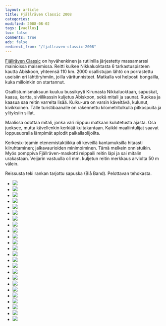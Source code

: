 ```yaml
--- 
layout: article 
title: Fjällräven Classic 2008 
categories: 
modified: 2008-08-02 
tags: [vaellus]
toc: false 
comments: true 
ads: false 
redirect_from: "/fjallraven-classic-2008" 
--- 
```


[Fjällräven Classic](http://www2.fjallraven.com/classic/) on
hyvähenkinen ja rutiinilla järjestetty massamarssi mainioissa
maisemissa. Reitti kulkee Nikkaluoktasta 6 tarkastuspisteen kautta
Abiskoon, yhteensä 110 km. 2000 osallistujan lähtö on porrastettu
useisiin eri lähtöryhmiin, joilla väritunnisteet. Matkalla voi helposti
bongailla, kuka milloinkin on startannut.

Osallistumismaksuun kuuluu bussikyyti Kirunasta Nikkaluoktaan, sapuskat,
kaasu, kartta, siviilikassin kuljetus Abiskoon, sekä mitali ja saunat.
Ruokaa ja kaasua saa reitin varrelta lisää. Kulku-ura on varsin
käveltävä, kulunut, kivikkoinen. Tälle turistibaanalle on rakennettu
kilometritolkulla pitkospuita ja ylityksiin sillat.

Maalissa odottaa mitali, jonka väri riippuu matkaan kulutetusta ajasta.
Osa juoksee, mutta kävellenkin kerkiää kultakantaan. Kaikki
maaliintulijat saavat loppusuoralla lämpimät aplodit paikallaolijoilta.

Kerkesix-teamin etenemistaktiikka oli keveillä kantamuksilla hitaasti
kiiruhtaminen; jalkavaurioiden minimoiminen. Tämä melkein onnistuikin.
Myös pomppiva Fjällräven-maskotti reippaili reitin läpi ja sai mitalin
urakastaan. Veijarin vastuulla oli mm. kuljetun reitin merkkaus arviolta
50 m välein.

Reissusta teki rankan tarjottu sapuska (Blå Band). Pelottavan tehokasta.

<div class="image-gallery">

-   [![](/Media/Default/ImageGalleries/fjallraven-classic-2008/Thumbnails/FC01.jpg)](/Media/Default/ImageGalleries/fjallraven-classic-2008/FC01.jpg)
-   [![](/Media/Default/ImageGalleries/fjallraven-classic-2008/Thumbnails/FC02.jpg)](/Media/Default/ImageGalleries/fjallraven-classic-2008/FC02.jpg)
-   [![](/Media/Default/ImageGalleries/fjallraven-classic-2008/Thumbnails/FC03.jpg)](/Media/Default/ImageGalleries/fjallraven-classic-2008/FC03.jpg)
-   [![](/Media/Default/ImageGalleries/fjallraven-classic-2008/Thumbnails/FC04.jpg)](/Media/Default/ImageGalleries/fjallraven-classic-2008/FC04.jpg)
-   [![](/Media/Default/ImageGalleries/fjallraven-classic-2008/Thumbnails/FC05.jpg)](/Media/Default/ImageGalleries/fjallraven-classic-2008/FC05.jpg)
-   [![](/Media/Default/ImageGalleries/fjallraven-classic-2008/Thumbnails/FC06.jpg)](/Media/Default/ImageGalleries/fjallraven-classic-2008/FC06.jpg)
-   [![](/Media/Default/ImageGalleries/fjallraven-classic-2008/Thumbnails/FC07.jpg)](/Media/Default/ImageGalleries/fjallraven-classic-2008/FC07.jpg)
-   [![](/Media/Default/ImageGalleries/fjallraven-classic-2008/Thumbnails/FC08.jpg)](/Media/Default/ImageGalleries/fjallraven-classic-2008/FC08.jpg)
-   [![](/Media/Default/ImageGalleries/fjallraven-classic-2008/Thumbnails/FC09.jpg)](/Media/Default/ImageGalleries/fjallraven-classic-2008/FC09.jpg)
-   [![](/Media/Default/ImageGalleries/fjallraven-classic-2008/Thumbnails/FC10.jpg)](/Media/Default/ImageGalleries/fjallraven-classic-2008/FC10.jpg)
-   [![](/Media/Default/ImageGalleries/fjallraven-classic-2008/Thumbnails/FC11.jpg)](/Media/Default/ImageGalleries/fjallraven-classic-2008/FC11.jpg)
-   [![](/Media/Default/ImageGalleries/fjallraven-classic-2008/Thumbnails/FC12.jpg)](/Media/Default/ImageGalleries/fjallraven-classic-2008/FC12.jpg)
-   [![](/Media/Default/ImageGalleries/fjallraven-classic-2008/Thumbnails/FC13.jpg)](/Media/Default/ImageGalleries/fjallraven-classic-2008/FC13.jpg)
-   [![](/Media/Default/ImageGalleries/fjallraven-classic-2008/Thumbnails/FC14.jpg)](/Media/Default/ImageGalleries/fjallraven-classic-2008/FC14.jpg)
-   [![](/Media/Default/ImageGalleries/fjallraven-classic-2008/Thumbnails/FC15.jpg)](/Media/Default/ImageGalleries/fjallraven-classic-2008/FC15.jpg)
-   [![](/Media/Default/ImageGalleries/fjallraven-classic-2008/Thumbnails/FC16.jpg)](/Media/Default/ImageGalleries/fjallraven-classic-2008/FC16.jpg)
-   [![](/Media/Default/ImageGalleries/fjallraven-classic-2008/Thumbnails/FC17.jpg)](/Media/Default/ImageGalleries/fjallraven-classic-2008/FC17.jpg)
-   [![](/Media/Default/ImageGalleries/fjallraven-classic-2008/Thumbnails/FC18.jpg)](/Media/Default/ImageGalleries/fjallraven-classic-2008/FC18.jpg)
-   [![](/Media/Default/ImageGalleries/fjallraven-classic-2008/Thumbnails/FC19.jpg)](/Media/Default/ImageGalleries/fjallraven-classic-2008/FC19.jpg)
-   [![](/Media/Default/ImageGalleries/fjallraven-classic-2008/Thumbnails/FC20.jpg)](/Media/Default/ImageGalleries/fjallraven-classic-2008/FC20.jpg)
-   [![](/Media/Default/ImageGalleries/fjallraven-classic-2008/Thumbnails/FC21.jpg)](/Media/Default/ImageGalleries/fjallraven-classic-2008/FC21.jpg)
-   [![](/Media/Default/ImageGalleries/fjallraven-classic-2008/Thumbnails/FC22.jpg)](/Media/Default/ImageGalleries/fjallraven-classic-2008/FC22.jpg)
-   [![](/Media/Default/ImageGalleries/fjallraven-classic-2008/Thumbnails/FC23.jpg)](/Media/Default/ImageGalleries/fjallraven-classic-2008/FC23.jpg)
-   [![](/Media/Default/ImageGalleries/fjallraven-classic-2008/Thumbnails/FC24.jpg)](/Media/Default/ImageGalleries/fjallraven-classic-2008/FC24.jpg)

</div>
